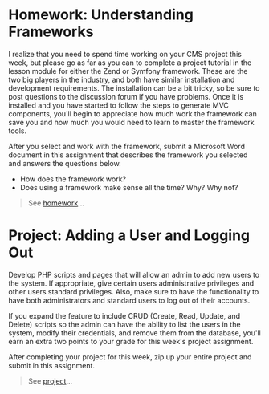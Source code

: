 # Homework: Understanding Frameworks

I realize that you need to spend time working on your CMS project this week, but please go as far as you can to complete a project tutorial in the lesson module for either the Zend or Symfony framework. These are the two big players in the industry, and both have similar installation and development requirements.  The installation can be a bit tricky, so be sure to post questions to the discussion forum if you have problems. Once it is installed and you have started to follow the steps to generate MVC components, you'll begin to appreciate how much work the framework can save you and how much you would need to learn to master the framework tools.

After you select and work with the framework, submit a Microsoft Word document in this assignment that describes the framework you selected and answers the questions below.

- How does the framework work?
- Does using a framework make sense all the time? Why? Why not?

> See [homework](https://git.vdm.dev/champlain/WEBD-325-45/src/branch/master/week-06/homework)...

# Project: Adding a User and Logging Out

Develop PHP scripts and pages that will allow an admin to add new users to the system.  If appropriate, give certain users administrative privileges and other users standard privileges.  Also, make sure to have the functionality to have both administrators and standard users to log out of their accounts.

If you expand the feature to include CRUD (Create, Read, Update, and Delete) scripts so the admin can have the ability to list the users in the system, modify their credentials, and remove them from the database, you'll earn an extra two points to your grade for this week's project assignment.

After completing your project for this week, zip up your entire project and submit in this assignment.

> See [project](https://git.vdm.dev/champlain/WEBD-325-45/src/branch/master/week-06/project)...

